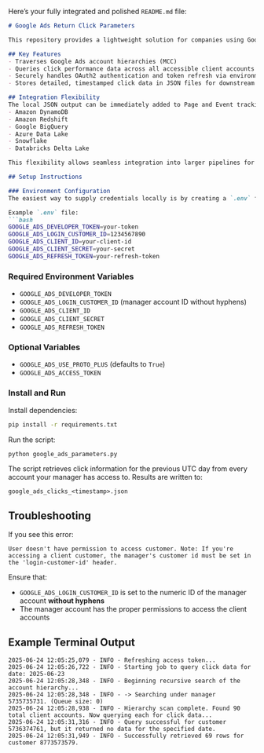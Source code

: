 Here’s your fully integrated and polished `README.md` file:

````markdown
# Google Ads Return Click Parameters

This repository provides a lightweight solution for companies using Google Search Ads to improve attribution reporting. It captures critical click-level data from the Google Ads API, enriching web sessions that contain `gclid` parameters with campaign, ad group, and ad network details.

## Key Features
- Traverses Google Ads account hierarchies (MCC)
- Queries click performance data across all accessible client accounts
- Securely handles OAuth2 authentication and token refresh via environment variables
- Stores detailed, timestamped click data in JSON files for downstream use

## Integration Flexibility
The local JSON output can be immediately added to Page and Event tracking when users visit from Google Search Ads. The solution is easily adaptable to write directly to platforms like:
- Amazon DynamoDB
- Amazon Redshift
- Google BigQuery
- Azure Data Lake
- Snowflake
- Databricks Delta Lake

This flexibility allows seamless integration into larger pipelines for real-time or batch processing, advanced reporting, cross-channel attribution, and user-level personalization.

## Setup Instructions

### Environment Configuration
The easiest way to supply credentials locally is by creating a `.env` file in the project root. The script automatically loads this file using `python-dotenv`.

Example `.env` file:
```bash
GOOGLE_ADS_DEVELOPER_TOKEN=your-token
GOOGLE_ADS_LOGIN_CUSTOMER_ID=1234567890
GOOGLE_ADS_CLIENT_ID=your-client-id
GOOGLE_ADS_CLIENT_SECRET=your-secret
GOOGLE_ADS_REFRESH_TOKEN=your-refresh-token
````

### Required Environment Variables

* `GOOGLE_ADS_DEVELOPER_TOKEN`
* `GOOGLE_ADS_LOGIN_CUSTOMER_ID` (manager account ID without hyphens)
* `GOOGLE_ADS_CLIENT_ID`
* `GOOGLE_ADS_CLIENT_SECRET`
* `GOOGLE_ADS_REFRESH_TOKEN`

### Optional Variables

* `GOOGLE_ADS_USE_PROTO_PLUS` (defaults to `True`)
* `GOOGLE_ADS_ACCESS_TOKEN`

### Install and Run

Install dependencies:

```bash
pip install -r requirements.txt
```

Run the script:

```bash
python google_ads_parameters.py
```

The script retrieves click information for the previous UTC day from every account your manager has access to. Results are written to:

```text
google_ads_clicks_<timestamp>.json
```

## Troubleshooting

If you see this error:

```text
User doesn't have permission to access customer. Note: If you're accessing a client customer, the manager's customer id must be set in the 'login-customer-id' header.
```

Ensure that:

* `GOOGLE_ADS_LOGIN_CUSTOMER_ID` is set to the numeric ID of the manager account **without hyphens**
* The manager account has the proper permissions to access the client accounts

## Example Terminal Output

```text
2025-06-24 12:05:25,079 - INFO - Refreshing access token...
2025-06-24 12:05:26,722 - INFO - Starting job to query click data for date: 2025-06-23
2025-06-24 12:05:28,348 - INFO - Beginning recursive search of the account hierarchy...
2025-06-24 12:05:28,348 - INFO - -> Searching under manager 5735735731. (Queue size: 0)
2025-06-24 12:05:28,938 - INFO - Hierarchy scan complete. Found 90 total client accounts. Now querying each for click data...
2025-06-24 12:05:31,316 - INFO - Query successful for customer 5736374761, but it returned no data for the specified date.
2025-06-24 12:05:31,949 - INFO - Successfully retrieved 69 rows for customer 8773573579.
```
